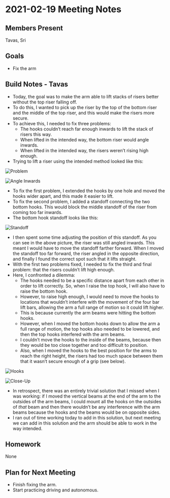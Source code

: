 # 2021-02-19 Meeting Notes

## Members Present  
Tavas, Sri
  
## Goals  
- Fix the arm

## Build Notes - Tavas

- Today, the goal was to make the arm able to lift stacks of risers better without the top riser falling off.
- To do this, I wanted to pick up the riser by the top of the bottom riser and the middle of the top riser, and this would make the risers more secure.
- To achieve this, I needed to fix three problems:
	- The hooks couldn’t reach far enough inwards to lift the stack of risers this way.
	- When lifted in the intended way, the bottom riser would angle inwards.
	- When lifted in the intended way, the risers weren’t rising high enough.
- Trying to lift a riser using the intended method looked like this:

![Problem](../img/2021-02-19-problem1.jpg)

![Angle Inwards](../img/2021-02-19-problem2.jpg)

- To fix the first problem, I extended the hooks by one hole and moved the hooks wider apart, and this made it easier to lift.
- To fix the second problem, I added a standoff connecting the two bottom hooks. This would block the middle standoff of the riser from coming too far inwards.
- The bottom hook standoff looks like this:

![Standoff](../img/2021-02-19-standoff.jpg)

- I then spent some time adjusting the position of this standoff. As you can see in the above picture, the riser was still angled inwards. This meant I would have to move the standoff farther forward. When I moved the standoff too far forward, the riser angled in the opposite direction, and finally I found the correct spot such that it lifts straight.
- With the first two problems fixed, I needed to fix the third and final problem: that the risers couldn’t lift high enough.
- Here, I confronted a dilemma:
	- The hooks needed to be a specific distance apart from each other in order to lift correctly. So, when I raise the top hook, I will also have to raise the bottom hook.
	- However, to raise high enough, I would need to move the hooks to locations that wouldn’t interfere with the movement of the four bar lift bars, allowing the arm a full range of motion so it could lift higher.
	- This is because currently the arm beams were hitting the bottom hooks.
	- However, when I moved the bottom hooks down to allow the arm a full range of motion, the top hooks also needed to be lowered, and then the top hooks interfered with the arm beams.
	- I couldn’t move the hooks to the inside of the beams, because then they would be too close together and too difficult to position.
	- Also, when I moved the hooks to the best position for the arms to reach the right height, the risers had too much space between them that it wasn’t secure enough of a grip (see below).

![Hooks](../img/2021-02-19-hooks.jpg)

![Close-Up](../img/2021-02-19-close-up.jpg)

- In retrospect, there was an entirely trivial solution that I missed when I was working: if I moved the vertical beams at the end of the arm to the outsides of the arm beams, I could mount all the hooks on the outsides of *that* beam and then there wouldn’t be any interference with the arm beams because the hooks and the beams would be on opposite sides.
- I ran out of time working today to add in this solution, but next meeting we can add in this solution and the arm should be able to work in the way intended.

## Homework  
None

## Plan for Next Meeting  
- Finish fixing the arm.
- Start practicing driving and autonomous.

